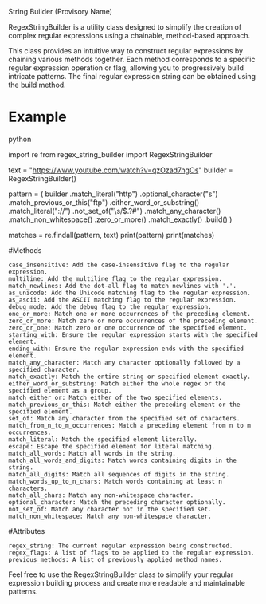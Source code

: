 String Builder (Provisory Name)

RegexStringBuilder is a utility class designed to simplify the creation of complex regular expressions using a chainable, method-based approach.

This class provides an intuitive way to construct regular expressions by chaining various methods together. Each method corresponds to a specific regular expression operation or flag, allowing you to progressively build intricate patterns. The final regular expression string can be obtained using the build method.
# Example

python

import re
from regex_string_builder import RegexStringBuilder

text = "https://www.youtube.com/watch?v=qzOzad7ngOs"
builder = RegexStringBuilder()

pattern = (
    builder
    .match_literal("http")
    .optional_character("s")
    .match_previous_or_this("ftp")
    .either_word_or_substring()
    .match_literal("://")
    .not_set_of("\s/$.?#")
    .match_any_character()
    .match_non_whitespace()
    .zero_or_more()
    .match_exactly()
    .build()
)

matches = re.findall(pattern, text)
print(pattern)
print(matches)

#Methods

    case_insensitive: Add the case-insensitive flag to the regular expression.
    multiline: Add the multiline flag to the regular expression.
    match_newlines: Add the dot-all flag to match newlines with '.'.
    as_unicode: Add the Unicode matching flag to the regular expression.
    as_ascii: Add the ASCII matching flag to the regular expression.
    debug_mode: Add the debug flag to the regular expression.
    one_or_more: Match one or more occurrences of the preceding element.
    zero_or_more: Match zero or more occurrences of the preceding element.
    zero_or_one: Match zero or one occurrence of the specified element.
    starting_with: Ensure the regular expression starts with the specified element.
    ending_with: Ensure the regular expression ends with the specified element.
    match_any_character: Match any character optionally followed by a specified character.
    match_exactly: Match the entire string or specified element exactly.
    either_word_or_substring: Match either the whole regex or the specified element as a group.
    match_either_or: Match either of the two specified elements.
    match_previous_or_this: Match either the preceding element or the specified element.
    set_of: Match any character from the specified set of characters.
    match_from_n_to_m_occurrences: Match a preceding element from n to m occurrences.
    match_literal: Match the specified element literally.
    escape: Escape the specified element for literal matching.
    match_all_words: Match all words in the string.
    match_all_words_and_digits: Match words containing digits in the string.
    match_all_digits: Match all sequences of digits in the string.
    match_words_up_to_n_chars: Match words containing at least n characters.
    match_all_chars: Match any non-whitespace character.
    optional_character: Match the preceding character optionally.
    not_set_of: Match any character not in the specified set.
    match_non_whitespace: Match any non-whitespace character.

#Attributes

    regex_string: The current regular expression being constructed.
    regex_flags: A list of flags to be applied to the regular expression.
    previous_methods: A list of previously applied method names.

Feel free to use the RegexStringBuilder class to simplify your regular expression building process and create more readable and maintainable patterns.

